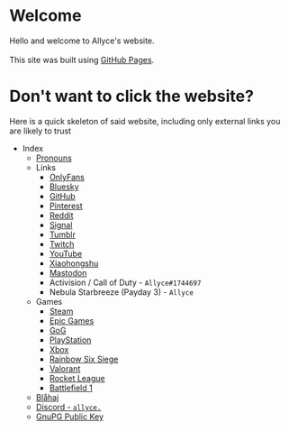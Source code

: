 # Welcome
Hello and welcome to Allyce's website.<br><br>
This site was built using [GitHub Pages](https://pages.github.com/).

# Don't want to click the website?
Here is a quick skeleton of said website, including only external links you are likely to trust
- Index
  - [Pronouns](https://en.pronouns.page/@Allyce)
  - Links
    - [OnlyFans](https://onlyfans.com/allyce.xoxox)
    - [Bluesky](https://bsky.app/profile/allyce1.bsky.social)
    - [GitHub](https://github.com/AllyToAll)
    - [Pinterest](https://it.pinterest.com/allytoall)
    - [Reddit](https://www.reddit.com/u/Allyce3642)
    - [Signal](https://signal.me/#eu/T56AHc1JKr4oTX8Y66D8ELfZX_SgwNM2aYjM0735WXMVpumgYLpGzZvSO-ru_PqO)
    - [Tumblr](https://allyce3642.tumblr.com/)
    - [Twitch](https://twitch.tv/allyce3642)
    - [YouTube](https://www.youtube.com/@allyce3642)
    - [Xiaohongshu](https://www.xiaohongshu.com/user/profile/678846fd0000000008019588)
    - [Mastodon](https://girldick.gay/@Allyce)
    - Activision / Call of Duty - <code>Allyce#1744697</code>
    - Nebula Starbreeze (Payday 3) - <code>Allyce</code>
  - Games
    - [Steam](https://steamcommunity.com/id/Allyce3642/games)
    - [Epic Games](https://store.epicgames.com/u/267b6462f9da464491001d1869f56a7d)
    - [GoG](https://www.gog.com/u/AllyToAll/games)
    - [PlayStation](https://psnprofiles.com/AllyToAll)
    - [Xbox](https://www.xbox.com/en-GB/play/user/Allyce1017)
    - [Rainbow Six Siege](https://r6.tracker.network/r6siege/profile/ubi/ally_to_all/overview)
    - [Valorant](https://tracker.gg/valorant/profile/riot/Allyce#ENBY/overview)
    - [Rocket League](https://rocketleague.tracker.network/rocket-league/profile/epic/AllyToAll/overview)
    - [Battlefield 1](https://battlefieldtracker.com/bf1/profile/origin/AllyToAll/overview)
  - [Blåhaj](https://myhajs.haiko-the-haj.com/plushie/406481120641810433/byte)
  - [Discord - <code>allyce.</code>](https://discord.com/users/406481120641810433)
  - [GnuPG Public Key](https://github.com/AllyToAll/AllyToAll.github.io/blob/main/publickey.asc)
